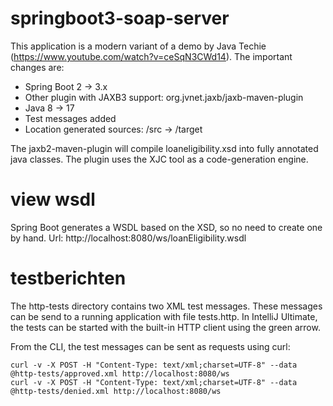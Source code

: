 # springboot3-soap-server

This application is a modern variant of a demo by Java Techie (https://www.youtube.com/watch?v=ceSqN3CWd14). The important changes are:

- Spring Boot 2 -> 3.x
- Other plugin with JAXB3 support: org.jvnet.jaxb/jaxb-maven-plugin
- Java 8 -> 17 
- Test messages added
- Location generated sources: /src -> /target

The jaxb2-maven-plugin will compile loaneligibility.xsd into fully annotated java classes. The plugin uses the XJC tool as a code-generation engine.


# view wsdl

Spring Boot generates a WSDL based on the XSD, so no need to create one by hand.
Url: http://localhost:8080/ws/loanEligibility.wsdl

# testberichten

The http-tests directory contains two XML test messages. 
These messages can be send to a running application with file tests.http. 
In IntelliJ Ultimate, the tests can be started with the built-in HTTP client using the green arrow.

From the CLI, the test messages can be sent as requests using curl:
```curl
curl -v -X POST -H "Content-Type: text/xml;charset=UTF-8" --data @http-tests/approved.xml http://localhost:8080/ws
curl -v -X POST -H "Content-Type: text/xml;charset=UTF-8" --data @http-tests/denied.xml http://localhost:8080/ws
```